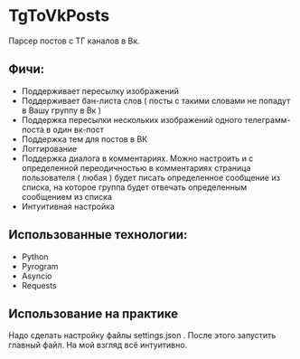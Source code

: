 # TgToVkPosts
Парсер постов с ТГ каналов в Вк. 

## Фичи:
 - Поддерживает пересылку изображений
 - Поддерживает бан-листа слов ( посты с такими словами не попадут в Вашу группу в Вк )
 - Поддержка пересылки нескольких изображений одного телеграмм-поста в один вк-пост
 - Поддержка тем для постов в ВК
 - Логгирование
 - Поддержка диалога в комментариях. Можно настроить и с определенной переодичностью в комментариях страница пользователя ( любая ) будет писать определенное сообщение из списка, на которое группа будет отвечать определенным сообщением из списка
 - Интуитивная настройка
 
 ## Использованные технологии:
  - Python
  - Pyrogram
  - Asyncio
  - Requests
 
 ## Использование на практике
 Надо сделать настройку файлы settings.json . После этого запустить главный файл. На мой взгляд всё интуитивно.
